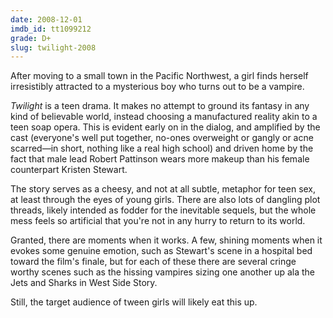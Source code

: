 ```yaml
---
date: 2008-12-01
imdb_id: tt1099212
grade: D+
slug: twilight-2008
---
```


After moving to a small town in the Pacific Northwest, a girl finds herself irresistibly attracted to a mysterious boy who turns out to be a vampire.

_Twilight_ is a teen drama. It makes no attempt to ground its fantasy in any kind of believable world, instead choosing a manufactured reality akin to a teen soap opera. This is evident early on in the dialog, and amplified by the cast (everyone's well put together, no-ones overweight or gangly or acne scarred—in short, nothing like a real high school) and driven home by the fact that male lead Robert Pattinson wears more makeup than his female counterpart Kristen Stewart.

The story serves as a cheesy, and not at all subtle, metaphor for teen sex, at least through the eyes of young girls. There are also lots of dangling plot threads, likely intended as fodder for the inevitable sequels, but the whole mess feels so artificial that you're not in any hurry to return to its world.

Granted, there are moments when it works. A few, shining moments when it evokes some genuine emotion, such as Stewart's scene in a hospital bed toward the film's finale, but for each of these there are several cringe worthy scenes such as the hissing vampires sizing one another up ala the Jets and Sharks in West Side Story.

Still, the target audience of tween girls will likely eat this up.
